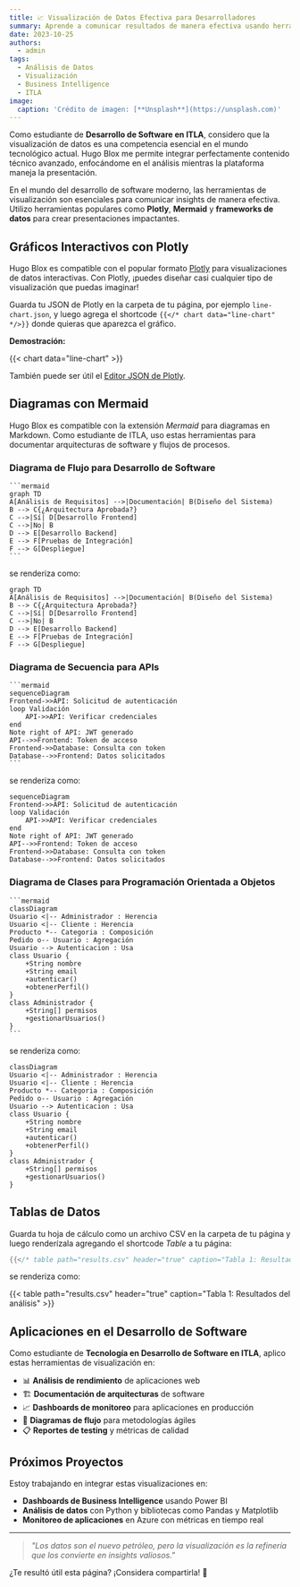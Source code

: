 ```yaml
---
title: 📈 Visualización de Datos Efectiva para Desarrolladores
summary: Aprende a comunicar resultados de manera efectiva usando herramientas modernas como Plotly, Mermaid y frameworks de datos.
date: 2023-10-25
authors:
  - admin
tags:
  - Análisis de Datos
  - Visualización
  - Business Intelligence
  - ITLA
image:
  caption: 'Crédito de imagen: [**Unsplash**](https://unsplash.com)'
---
```


Como estudiante de **Desarrollo de Software en ITLA**, considero que la visualización de datos es una competencia esencial en el mundo tecnológico actual. Hugo Blox me permite integrar perfectamente contenido técnico avanzado, enfocándome en el análisis mientras la plataforma maneja la presentación.

En el mundo del desarrollo de software moderno, las herramientas de visualización son esenciales para comunicar insights de manera efectiva. Utilizo herramientas populares como **Plotly**, **Mermaid** y **frameworks de datos** para crear presentaciones impactantes.

## Gráficos Interactivos con Plotly

Hugo Blox es compatible con el popular formato [Plotly](https://plot.ly/) para visualizaciones de datos interactivas. Con Plotly, ¡puedes diseñar casi cualquier tipo de visualización que puedas imaginar!

Guarda tu JSON de Plotly en la carpeta de tu página, por ejemplo `line-chart.json`, y luego agrega el shortcode `{{</* chart data="line-chart" */>}}` donde quieras que aparezca el gráfico.

**Demostración:**

{{< chart data="line-chart" >}}

También puede ser útil el [Editor JSON de Plotly](http://plotly-json-editor.getforge.io/).

## Diagramas con Mermaid

Hugo Blox es compatible con la extensión _Mermaid_ para diagramas en Markdown. Como estudiante de ITLA, uso estas herramientas para documentar arquitecturas de software y flujos de procesos.

### Diagrama de Flujo para Desarrollo de Software

    ```mermaid
    graph TD
    A[Análisis de Requisitos] -->|Documentación| B(Diseño del Sistema)
    B --> C{¿Arquitectura Aprobada?}
    C -->|Sí| D[Desarrollo Frontend]
    C -->|No| B
    D --> E[Desarrollo Backend]
    E --> F[Pruebas de Integración]
    F --> G[Despliegue]
    ```

se renderiza como:

```mermaid
graph TD
A[Análisis de Requisitos] -->|Documentación| B(Diseño del Sistema)
B --> C{¿Arquitectura Aprobada?}
C -->|Sí| D[Desarrollo Frontend]
C -->|No| B
D --> E[Desarrollo Backend]
E --> F[Pruebas de Integración]
F --> G[Despliegue]
```

### Diagrama de Secuencia para APIs

    ```mermaid
    sequenceDiagram
    Frontend->>API: Solicitud de autenticación
    loop Validación
        API->>API: Verificar credenciales
    end
    Note right of API: JWT generado
    API-->>Frontend: Token de acceso
    Frontend->>Database: Consulta con token
    Database-->>Frontend: Datos solicitados
    ```

se renderiza como:

```mermaid
sequenceDiagram
Frontend->>API: Solicitud de autenticación
loop Validación
    API->>API: Verificar credenciales
end
Note right of API: JWT generado
API-->>Frontend: Token de acceso
Frontend->>Database: Consulta con token
Database-->>Frontend: Datos solicitados
```

### Diagrama de Clases para Programación Orientada a Objetos

    ```mermaid
    classDiagram
    Usuario <|-- Administrador : Herencia
    Usuario <|-- Cliente : Herencia
    Producto *-- Categoria : Composición
    Pedido o-- Usuario : Agregación
    Usuario --> Autenticacion : Usa
    class Usuario {
        +String nombre
        +String email
        +autenticar()
        +obtenerPerfil()
    }
    class Administrador {
        +String[] permisos
        +gestionarUsuarios()
    }
    ```

se renderiza como:

```mermaid
classDiagram
Usuario <|-- Administrador : Herencia
Usuario <|-- Cliente : Herencia
Producto *-- Categoria : Composición
Pedido o-- Usuario : Agregación
Usuario --> Autenticacion : Usa
class Usuario {
    +String nombre
    +String email
    +autenticar()
    +obtenerPerfil()
}
class Administrador {
    +String[] permisos
    +gestionarUsuarios()
}
```

## Tablas de Datos

Guarda tu hoja de cálculo como un archivo CSV en la carpeta de tu página y luego renderízala agregando el shortcode _Table_ a tu página:

```go
{{</* table path="results.csv" header="true" caption="Tabla 1: Resultados del análisis" */>}}
```

se renderiza como:

{{< table path="results.csv" header="true" caption="Tabla 1: Resultados del análisis" >}}

## Aplicaciones en el Desarrollo de Software

Como estudiante de **Tecnología en Desarrollo de Software en ITLA**, aplico estas herramientas de visualización en:

- 📊 **Análisis de rendimiento** de aplicaciones web
- 🏗️ **Documentación de arquitecturas** de software  
- 📈 **Dashboards de monitoreo** para aplicaciones en producción
- 🔄 **Diagramas de flujo** para metodologías ágiles
- 📋 **Reportes de testing** y métricas de calidad

## Próximos Proyectos

Estoy trabajando en integrar estas visualizaciones en:
- **Dashboards de Business Intelligence** usando Power BI
- **Análisis de datos** con Python y bibliotecas como Pandas y Matplotlib
- **Monitoreo de aplicaciones** en Azure con métricas en tiempo real

---

> *"Los datos son el nuevo petróleo, pero la visualización es la refinería que los convierte en insights valiosos."*

¿Te resultó útil esta página? ¡Considera compartirla! 🙌
